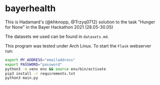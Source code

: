# bayerhealth
This is Hadamard's (@khknopp, @Trzyq0712) solution to the task "Hunger for None" in the Bayer Hackathon 2021 (28.05-30.05)

The datasets we used can be found in ```datasets.md```.

This program was tested under Arch Linux. To start the ```Flask``` webserver run:
```sh
export MY_ADDRESS="emailaddress"
export PASSWORD="password"
python3 -m venv env && source env/bin/activate
pip3 install -r requirements.txt
python3 main.py
```
